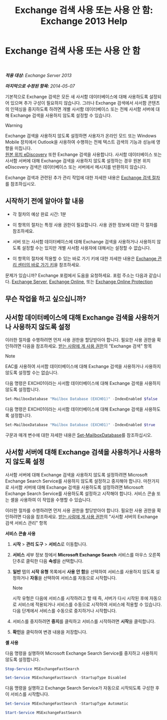 ﻿---
title: 'Exchange 검색 사용 또는 사용 안 함: Exchange 2013 Help'
TOCTitle: Exchange 검색 사용 또는 사용 안 함
ms:assetid: 195b25be-53fb-4215-90a5-04340d640bcc
ms:mtpsurl: https://technet.microsoft.com/ko-kr/library/Aa996416(v=EXCHG.150)
ms:contentKeyID: 52058056
ms.date: 05/22/2018
mtps_version: v=EXCHG.150
ms.translationtype: MT
---

# Exchange 검색 사용 또는 사용 안 함

 

_**적용 대상:** Exchange Server 2013_

_**마지막으로 수정된 항목:** 2014-05-07_

기본적으로 Exchange 검색은 모든 새 사서함 데이터베이스에 대해 사용하도록 설정되어 있으며 추가 구성이 필요하지 않습니다. 그러나 Exchange 검색에서 사서함 콘텐츠의 인덱싱을 중지하도록 하려면 개별 사서함 데이터베이스 또는 전체 사서함 서버에 대해 Exchange 검색을 사용하지 않도록 설정할 수 있습니다.


> [!WARNING]
> Exchange 검색을 사용하지 않도록 설정하면 사용자가 온라인 모드 또는 Windows Mobile 장치에서 Outlook을 사용하여 수행하는 전체 텍스트 검색의 기능과 성능에 영향을 미칩니다.<BR><A href="https://docs.microsoft.com/ko-kr/exchange/security-and-compliance/in-place-ediscovery/in-place-ediscovery">원본 위치 eDiscovery</A> 또한 Exchange 검색을 사용합니다. 사서함 데이터베이스 또는 사서함 서버에 대해 Exchange 검색을 사용하지 않도록 설정하는 경우 원본 위치 eDiscovery 검색은 데이터베이스 또는 서버에서 메시지를 반환하지 않습니다.



Exchange 검색과 관련된 추가 관리 작업에 대한 자세한 내용은 [Exchange 검색 절차](exchange-search-procedures-exchange-2013-help.md)를 참조하십시오.

## 시작하기 전에 알아야 할 내용

  - 각 절차의 예상 완료 시간: 1분

  - 이 항목의 절차는 특정 사용 권한이 필요합니다. 사용 권한 정보에 대한 각 절차를 참조하세요.

  - 서버 또는 사서함 데이터베이스에 대해 Exchange 검색을 사용하거나 사용하지 않도록 설정할 수는 있지만 개별 사서함 사용자에 대해서는 설정할 수 없습니다.

  - 이 항목의 절차에 적용할 수 있는 바로 가기 키에 대한 자세한 내용은 [Exchange 관리 센터의 바로 가기 키](keyboard-shortcuts-in-the-exchange-admin-center-exchange-online-protection-help.md)을 참조하세요.

문제가 있습니까? Exchange 포럼에서 도움을 요청하세요. 포럼 주소는 다음과 같습니다. [Exchange Server](https://go.microsoft.com/fwlink/p/?linkid=60612), [Exchange Online](https://go.microsoft.com/fwlink/p/?linkid=267542), 또는 [Exchange Online Protection](https://go.microsoft.com/fwlink/p/?linkid=285351)

## 무슨 작업을 하고 싶으십니까?

## 사서함 데이터베이스에 대해 Exchange 검색을 사용하거나 사용하지 않도록 설정

이러한 절차를 수행하려면 먼저 사용 권한을 할당받아야 합니다. 필요한 사용 권한을 확인하려면 다음을 참조하세요. [받는 사람에 게 사용 권한](recipients-permissions-exchange-2013-help.md)의 "Exchange 검색" 항목


> [!NOTE]
> EAC를 사용하여 사서함 데이터베이스에 대해 Exchange 검색을 사용하거나 사용하지 않도록 설정할 수는 없습니다.



다음 명령은 EXCH01이라는 사서함 데이터베이스에 대해 Exchange 검색을 사용하지 않도록 설정합니다.

```powershell
Set-MailboxDatabase "Mailbox Database (EXCH01)" -IndexEnabled $false
```

다음 명령은 EXCH01이라는 사서함 데이터베이스에 대해 Exchange 검색을 사용하도록 설정합니다.

```powershell
Set-MailboxDatabase "Mailbox Database (EXCH01)" -IndexEnabled $true
```

구문과 매개 변수에 대한 자세한 내용은 [Set-MailboxDatabase](https://technet.microsoft.com/ko-kr/library/bb123971\(v=exchg.150\))를 참조하십시오.

## 사서함 서버에 대해 Exchange 검색을 사용하거나 사용하지 않도록 설정

사서함 서버에 대해 Exchange 검색을 사용하지 않도록 설정하려면 Microsoft Exchange Search Service를 사용하지 않도록 설정하고 중지해야 합니다. 마찬가지로 사서함 서버에 대해 Exchange 검색을 사용하도록 설정하려면 Microsoft Exchange Search Service를 사용하도록 설정하고 시작해야 합니다. 서비스 콘솔 또는 셸을 사용하여 이 작업을 수행할 수 있습니다.

이러한 절차를 수행하려면 먼저 사용 권한을 할당받아야 합니다. 필요한 사용 권한을 확인하려면 다음을 참조하세요. [받는 사람에 게 사용 권한](recipients-permissions-exchange-2013-help.md)의 "사서함 서버의 Exchange 검색 서비스 관리" 항목

**서비스 콘솔 사용**

1.  **시작** \> **관리 도구** \> **서비스**로 이동합니다.

2.  **서비스** 세부 정보 창에서 **Microsoft Exchange Search** 서비스를 마우스 오른쪽 단추로 클릭한 다음 **속성**을 선택합니다.

3.  **일반** 탭의 **시작 유형** 목록에서 **사용 안 함**을 선택하여 서비스를 사용하지 않도록 설정하거나 **자동**을 선택하여 서비스를 자동으로 시작합니다.
    

    > [!NOTE]
    > 시작 유형은 다음에 서비스를 시작하려고 할 때 즉, 서버가 다시 시작된 후에 자동으로 서비스에 적용되거나 서비스를 수동으로 시작하여 서비스에 적용할 수 있습니다. 다음 단계에서 서비스를 수동으로 중지하거나 시작합니다.



4.  서비스를 중지하려면 **중지**를 클릭하고 서비스를 시작하려면 **시작**을 클릭합니다.

5.  **확인**을 클릭하여 변경 내용을 저장합니다.

**셸 사용**

다음 명령을 실행하여 Microsoft Exchange Search Service를 중지하고 사용하지 않도록 설정합니다.

```powershell
Stop-Service MSExchangeFastSearch
```

```powershell
Set-Service MSExchangeFastSearch -StartupType Disabled
```

다음 명령을 실행하고 Exchange Search Service가 자동으로 시작되도록 구성한 후 이 서비스를 시작합니다.

```powershell
Set-Service MSExchangeFastSearch -StartupType Automatic
```
```powershell
Start-Service MSExchangeFastSearch
```

